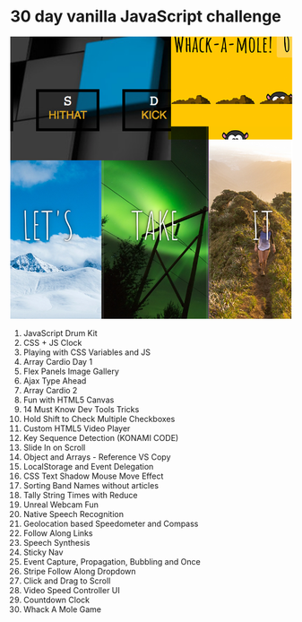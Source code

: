 # 30 day vanilla JavaScript challenge

![JS30 Challenge](https://github.com/arjunkhode/JS30/blob/master/JS30-image.png)

1. JavaScript Drum Kit  
2. CSS + JS Clock  
3. Playing with CSS Variables and JS  
4. Array Cardio Day 1  
5. Flex Panels Image Gallery  
6. Ajax Type Ahead  
7. Array Cardio 2  
8. Fun with HTML5 Canvas  
9. 14 Must Know Dev Tools Tricks  
10. Hold Shift to Check Multiple Checkboxes  
11. Custom HTML5 Video Player  
12. Key Sequence Detection (KONAMI CODE)  
13. Slide In on Scroll  
14. Object and Arrays - Reference VS Copy  
15. LocalStorage and Event Delegation  
16. CSS Text Shadow Mouse Move Effect  
17. Sorting Band Names without articles  
18. Tally String Times with Reduce  
19. Unreal Webcam Fun  
20. Native Speech Recognition  
21. Geolocation based Speedometer and Compass  
22. Follow Along Links  
23. Speech Synthesis  
24. Sticky Nav  
25. Event Capture, Propagation, Bubbling and Once  
26. Stripe Follow Along Dropdown  
27. Click and Drag to Scroll  
28. Video Speed Controller UI  
29. Countdown Clock  
30. Whack A Mole Game  

